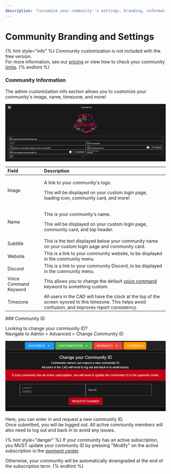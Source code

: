 ```yaml
---
description: 'Customize your community''s settings, branding, information, and more!'
---
```


# Community Branding and Settings

{% hint style="info" %}
Community customization is not included with the free version.  
For more information, see our [pricing](https://sonorancad.com/app/#/pricing) or view how to check your community [limits](../getting-started/view-your-limits.md).
{% endhint %}

### Community Information

The admin customization info section allows you to customize your community's image, name, timezone, and more!

![Sonoran CAD&apos;s community customization menu](../../.gitbook/assets/com_info.png)

<table>
  <thead>
    <tr>
      <th style="text-align:left">Field</th>
      <th style="text-align:left">Description</th>
    </tr>
  </thead>
  <tbody>
    <tr>
      <td style="text-align:left">Image</td>
      <td style="text-align:left">
        <p>A link to your community&apos;s logo.</p>
        <p>This will be displayed on your custom login page, loading icon, community
          card, and more!</p>
      </td>
    </tr>
    <tr>
      <td style="text-align:left">Name</td>
      <td style="text-align:left">
        <p>This is your community&apos;s name.</p>
        <p>This will be displayed on your custom login page, community card, and
          top header.</p>
      </td>
    </tr>
    <tr>
      <td style="text-align:left">Subtitle</td>
      <td style="text-align:left">This is the text displayed below your community name on your custom login
        page and community card.</td>
    </tr>
    <tr>
      <td style="text-align:left">Website</td>
      <td style="text-align:left">This is a link to your community website, to be displayed in the community
        menu.</td>
    </tr>
    <tr>
      <td style="text-align:left">Discord</td>
      <td style="text-align:left">This is a link to your community Discord, to be displayed in the community
        menu.</td>
    </tr>
    <tr>
      <td style="text-align:left">Voice Command Keyword</td>
      <td style="text-align:left">This allows you to change the default <a href="../other-features/voice-commands.md">voice command</a> keyword
        to something custom.</td>
    </tr>
    <tr>
      <td style="text-align:left">Timezone</td>
      <td style="text-align:left">All users in the CAD will have the clock at the top of the screen synced
        to this timezone. This helps avoid confusion, and improves report consistency.</td>
    </tr>
  </tbody>
</table>### Community ID

Looking to change your community ID?  
Navigate to Admin &gt; Advanced &gt; Change Community ID

![Sonoran CAD&apos;s Community ID Change](../../.gitbook/assets/change_com_id.png)

Here, you can enter in and request a new community ID.  
Once submitted, you will be logged out. All active community members will also need to log out and back in to avoid any issues.

{% hint style="danger" %}
If your community has an active subscription, you MUST update your community ID by pressing "Modify" on the active subscription in the [payment center](../../pricing/faq/accessing-the-payment-center.md).

Otherwise, your community will be automatically downgraded at the end of the subscription term.
{% endhint %}

